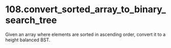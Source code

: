 # 108.convert_sorted_array_to_binary_search_tree

Given an array where elements are sorted in ascending order, convert it to a height balanced BST.